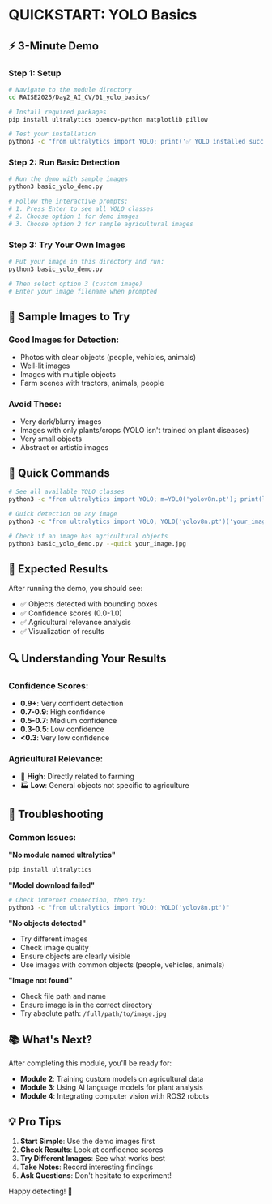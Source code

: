 # QUICKSTART: YOLO Basics

## ⚡ 3-Minute Demo

### Step 1: Setup
```bash
# Navigate to the module directory
cd RAISE2025/Day2_AI_CV/01_yolo_basics/

# Install required packages
pip install ultralytics opencv-python matplotlib pillow

# Test your installation
python3 -c "from ultralytics import YOLO; print('✅ YOLO installed successfully!')"
```

### Step 2: Run Basic Detection
```bash
# Run the demo with sample images
python3 basic_yolo_demo.py

# Follow the interactive prompts:
# 1. Press Enter to see all YOLO classes
# 2. Choose option 1 for demo images
# 3. Choose option 2 for sample agricultural images
```

### Step 3: Try Your Own Images
```bash
# Put your image in this directory and run:
python3 basic_yolo_demo.py

# Then select option 3 (custom image)
# Enter your image filename when prompted
```

## 📸 Sample Images to Try

### Good Images for Detection:
- Photos with clear objects (people, vehicles, animals)
- Well-lit images
- Images with multiple objects
- Farm scenes with tractors, animals, people

### Avoid These:
- Very dark/blurry images
- Images with only plants/crops (YOLO isn't trained on plant diseases)
- Very small objects
- Abstract or artistic images

## 🔧 Quick Commands

```bash
# See all available YOLO classes
python3 -c "from ultralytics import YOLO; m=YOLO('yolov8n.pt'); print(list(m.names.values()))"

# Quick detection on any image
python3 -c "from ultralytics import YOLO; YOLO('yolov8n.pt')('your_image.jpg')[0].show()"

# Check if an image has agricultural objects
python3 basic_yolo_demo.py --quick your_image.jpg
```

## 🎯 Expected Results

After running the demo, you should see:
- ✅ Objects detected with bounding boxes
- ✅ Confidence scores (0.0-1.0)
- ✅ Agricultural relevance analysis
- ✅ Visualization of results

## 🔍 Understanding Your Results

### Confidence Scores:
- **0.9+**: Very confident detection
- **0.7-0.9**: High confidence
- **0.5-0.7**: Medium confidence
- **0.3-0.5**: Low confidence
- **<0.3**: Very low confidence

### Agricultural Relevance:
- 🌾 **High**: Directly related to farming
- 🏭 **Low**: General objects not specific to agriculture

## 🚨 Troubleshooting

### Common Issues:

**"No module named ultralytics"**
```bash
pip install ultralytics
```

**"Model download failed"**
```bash
# Check internet connection, then try:
python3 -c "from ultralytics import YOLO; YOLO('yolov8n.pt')"
```

**"No objects detected"**
- Try different images
- Check image quality
- Ensure objects are clearly visible
- Use images with common objects (people, vehicles, animals)

**"Image not found"**
- Check file path and name
- Ensure image is in the correct directory
- Try absolute path: `/full/path/to/image.jpg`

## 📚 What's Next?

After completing this module, you'll be ready for:
- **Module 2**: Training custom models on agricultural data
- **Module 3**: Using AI language models for plant analysis
- **Module 4**: Integrating computer vision with ROS2 robots

## 💡 Pro Tips

1. **Start Simple**: Use the demo images first
2. **Check Results**: Look at confidence scores
3. **Try Different Images**: See what works best
4. **Take Notes**: Record interesting findings
5. **Ask Questions**: Don't hesitate to experiment!

Happy detecting! 🎯 